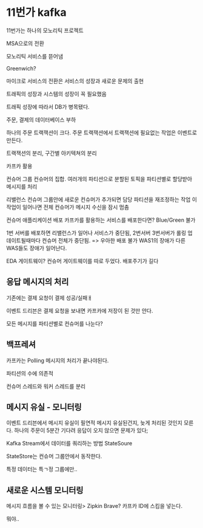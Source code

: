 11번가 kafka
==================================


11번가는 하나의 모노리틱 프로젝트

MSA으로의 전환

모노리틱 서비스를 뜯어냄

Greenwich?

마이크로 서비스의 전환은 서비스의 성장과 새로운 문제의 출현

트래픽의 성장과 시스템의 성장이 꼭 필요했음

트래픽 성장에 따라서 DB가 병목됐다.

주문, 결제의 데이터베이스 부하

하나의 주문 트랙잭션이 크다.  주문 트랙잭션에서 트랙잭션에 필요없는 작업은 이벤트로 만든다.

트랙잭션의 분리, 구간별 아키텍쳐의 분리

카프카 활용

컨슈머 그룹 컨슈머의 집합. 여러개의 파티션으로 분할된 토픽을 파티션별로 할당받아 메시지를 처리

리밸런스
컨슈머 그룹안에 새로운 컨슈머가 추가되면 담당 파티션을 재조정하는 작업
이 작업이 일어나면 전체 컨슈머가 메시지 수신을 잠시 멈춤

컨슈머 애플리케이션 배포
카프카를 활용하는 서비스를 배포한다면? Blue/Green 불가

1번 서버를 배포하면 리밸런스가 일어나 서비스가 중단됨, 2번서버 3번서버가 롤링 업데이트될때마다 컨슈머 전체가 중단됨. => 우아한 배포 불가
WAS1의 장애가 다른 WAS들도 장애가 일어난다.

EDA 게이트웨이?
컨슈머 게이트웨이를 따로 두었다. 배포주기가 길다


## 응답 메시지의 처리
기존에는 결제 요청이 결제 성공/실패ㅐ

이벤트 드리븐은 결제 요청을 보내면 카프카에 저장이 된 것만 안다.

모든 메시지를 파티션별로 컨슈머를 나눈다?

## 백프레셔

카프카는 Polling 메시지의 처리가 끝나야된다.

파티션의 수에 의존적

컨슈머 스레드와 워커 스레드를 분리


## 메시지 유실 - 모니터링
이벤트 드리븐에서 메시지 유실이 필연적
메시지 유실된건지, 늦게 처리된 것인지 모른다.
하나의 주문이 5분간 기다려 응답이 오지 않으면 문제가 있다;


Kafka Stream에서 데이터를 쿼리하는 방법 StateSoure

StateStore는 컨슈머 그룹안에서 동작한다.

특정 데이터는 특ㄱ정 그룹에만..


## 새로운 시스템 모니터링

메시지 흐름을 볼 수 있는 모니터링> Zipkin Brave? 카프카 ID에 스킴을 넣는다.

뭐야..

##
